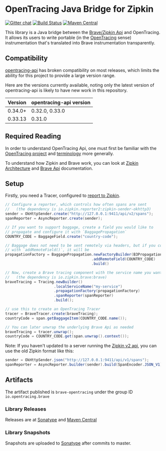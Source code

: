 # OpenTracing Java Bridge for Zipkin

[![Gitter chat](http://img.shields.io/badge/gitter-join%20chat%20%E2%86%92-brightgreen.svg)](https://gitter.im/openzipkin/zipkin)
[![Build Status](https://github.com/openzipkin-contrib/brave-opentracing/workflows/test/badge.svg)](https://github.com/openzipkin-contrib/brave-opentracing/actions?query=workflow%3Atest)
[![Maven Central](https://img.shields.io/maven-central/v/io.opentracing.brave/brave-opentracing.svg)](https://search.maven.org/search?q=g:io.opentracing.brave%20AND%20a:brave-opentracing)

This library is a Java bridge between the [Brave/Zipkin Api](https://github.com/openzipkin/brave/tree/master/brave#brave-api-v4) and OpenTracing. It allows its users to write portable (in the [OpenTracing](http://opentracing.io) sense) instrumentation that's translated into Brave instrumentation transparently.

## Compatibility

[opentracing-api](https://github.com/opentracing/opentracing-java) has broken compatibility
on most releases, which limits the ability for this project to provide a large version range.

Here are the versions currently available, noting only the latest version of
opentracing-api is likely to have new work in this repository.

Version | opentracing-api version
--------|-------------------------
0.34.0+ | 0.32.0, 0.33.0
0.33.13 | 0.31.0

## Required Reading

In order to understand OpenTracing Api, one must first be familiar with the [OpenTracing project](http://opentracing.io) and [terminology](https://github.com/opentracing/specification/blob/master/specification.md) more generally.

To understand how Zipkin and Brave work, you can look at [Zipkin Architecture](http://zipkin.io/pages/architecture.html) and [Brave Api](https://github.com/openzipkin/brave/tree/master/brave#brave-api-v4) documentation.

## Setup

Firstly, you need a Tracer, configured to [report to Zipkin](https://github.com/openzipkin/zipkin-reporter-java).

```java
// Configure a reporter, which controls how often spans are sent
//   (the dependency is io.zipkin.reporter2:zipkin-sender-okhttp3)
sender = OkHttpSender.create("http://127.0.0.1:9411/api/v2/spans");
spanReporter = AsyncReporter.create(sender);

// If you want to support baggage, create a field you would like to
// propagate and configure it with `BaggagePropagation`
COUNTRY_CODE = BaggageField.create("country-code");

// Baggage does not need to be sent remotely via headers, but if you configure
// with `addRemoteField()`, it will be
propagationFactory = BaggagePropagation.newFactoryBuilder(B3Propagation.FACTORY)
                                       .addRemoteField(COUNTRY_CODE)
                                       .build()

// Now, create a Brave tracing component with the service name you want to see in Zipkin.
//   (the dependency is io.zipkin.brave:brave)
braveTracing = Tracing.newBuilder()
                      .localServiceName("my-service")
                      .propagationFactory(propagationFactory)
                      .spanReporter(spanReporter)
                      .build();

// use this to create an OpenTracing Tracer
tracer = BraveTracer.create(braveTracing);
countryCode = span.getBaggageItem(COUNTRY_CODE.name());

// You can later unwrap the underlying Brave Api as needed
braveTracing = tracer.unwrap();
countryCode = COUNTRY_CODE.get(span.unwrap().context());
```

Note: If you haven't updated to a server running the [Zipkin v2 api](https://zipkin.io/zipkin-api/#/default/post_spans), you
can use the old Zipkin format like this:

```java
sender = OkHttpSender.json("http://127.0.0.1:9411/api/v1/spans");
spanReporter = AsyncReporter.builder(sender).build(SpanEncoder.JSON_V1);
```

## Artifacts
The artifact published is `brave-opentracing` under the group ID `io.opentracing.brave`

### Library Releases
Releases are at [Sonatype](https://oss.sonatype.org/content/repositories/releases) and [Maven Central](http://search.maven.org/#search%7Cga%7C1%7Cg%3A%22io.opentracing.brave%22)

### Library Snapshots
Snapshots are uploaded to [Sonatype](https://oss.sonatype.org/content/repositories/snapshots) after
commits to master.
